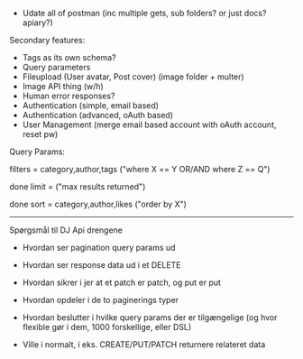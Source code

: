 - Udate all of postman (inc multiple gets, sub folders? or just docs? apiary?)

Secondary features:
- Tags as its own schema?
- Query parameters
- Fileupload (User avatar, Post cover) (image folder + multer)
- Image API thing (w/h)
- Human error responses?
- Authentication (simple, email based)
- Authentication (advanced, oAuth based)
- User Management (merge email based account with oAuth account, reset pw)


Query Params:

filters 	= category,author,tags ("where X == Y OR/AND where Z == Q")

done	limit		= ("max results returned")

done	sort		= category,author,likes ("order by X")
			
-----


Spørgsmål til DJ Api drengene

- Hvordan ser pagination query params ud

- Hvordan ser response data ud i et DELETE

- Hvordan sikrer i jer at et patch er patch, og put er put

- Hvordan opdeler i de to paginerings typer

- Hvordan beslutter i hvilke query params der er tilgængelige (og hvor flexible gør i dem, 1000 forskellige, eller DSL)

- Ville i normalt, i eks. CREATE/PUT/PATCH returnere relateret data